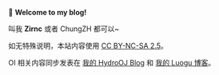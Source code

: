 🧨 **Welcome to my blog!** 

叫我 **Zirnc** 或者 ChungZH 都可以~

如无特殊说明，本站内容使用 [CC BY-NC-SA 2.5](https://creativecommons.org/licenses/by-nc-sa/2.5/cn/)。

OI 相关内容同步发表在 [我的 HydroOJ Blog](https://hydro.ac/blog/2782) 和 [我的 Luogu 博客](https://www.luogu.com.cn/blog/chungzh/)。
